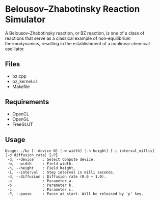 # Belousov–Zhabotinsky Reaction Simulator

A Belousov–Zhabotinsky reaction, or BZ reaction, is one of a class of reactions that serve as a classical example of non-equilibrium thermodynamics, resulting in the establishment of a nonlinear chemical oscillator.

## Files

- bz.cpp
- bz_kernel.cl
- Makefile

## Requirements

- OpenCL
- OpenGL
- FreeGLUT

## Usage

```
Usage: ./bz [--device N] [-w width] [-h height] [-i interval_millis] [-d diffusion_rate] [-P]
 -d, --device    : Select compute device.
 -w, --width     : Field width.
 -h, --height    : Field height.
 -i, --interval  : Step interval in milli seconds.
 -d, --diffusion : Diffusion rate (0.0 ~ 1.0).
 -a              : Parameter a.
 -b              : Parameter b.
 -c              : Parameter c.
 -P, --pause     : Pause at start. Will be released by 'p' key.
```